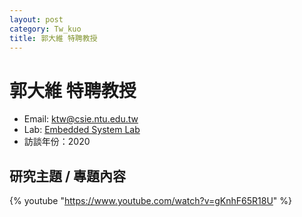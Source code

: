 ```yaml
---
layout: post
category: Tw_kuo
title: 郭大維 特聘教授
---
```


# 郭大維 特聘教授

- Email: ktw@csie.ntu.edu.tw
- Lab: [Embedded System Lab](http://rtlab.csie.ntu.edu.tw/EmbeddedSystemLab/)
- 訪談年份：2020

## 研究主題 / 專題內容

{% youtube "https://www.youtube.com/watch?v=gKnhF65R18U" %}